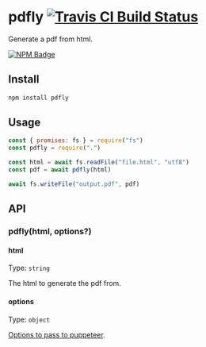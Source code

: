 # pdfly [![Travis CI Build Status](https://img.shields.io/travis/com/Richienb/pdfly/master.svg?style=for-the-badge)](https://travis-ci.com/Richienb/pdfly)

Generate a pdf from html.

[![NPM Badge](https://nodei.co/npm/pdfly.png)](https://npmjs.com/package/pdfly)

## Install

```sh
npm install pdfly
```

## Usage

```js
const { promises: fs } = require("fs")
const pdfly = require(".")

const html = await fs.readFile("file.html", "utf8")
const pdf = await pdfly(html)

await fs.writeFile("output.pdf", pdf)
```

## API

### pdfly(html, options?)

#### html

Type: `string`

The html to generate the pdf from.

#### options

Type: `object`

[Options to pass to puppeteer](https://github.com/puppeteer/puppeteer/blob/v5.3.1/docs/api.md#pagepdfoptions).
